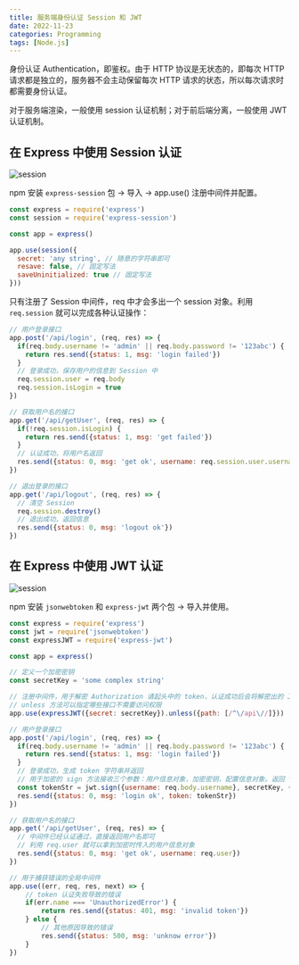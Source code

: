 ```yaml
---
title: 服务端身份认证 Session 和 JWT
date: 2022-11-23
categories: Programming
tags: [Node.js]
---
```


身份认证 Authentication，即鉴权。由于 HTTP 协议是无状态的，即每次 HTTP 请求都是独立的，服务器不会主动保留每次 HTTP 请求的状态，所以每次请求时都需要身份认证。

对于服务端渲染，一般使用 session 认证机制；对于前后端分离，一般使用 JWT 认证机制。

## 在 Express 中使用 Session 认证

![session](https://p.ipic.vip/adf5ol.png)

npm 安装 `express-session` 包 -> 导入 -> app.use() 注册中间件并配置。

```js
const express = require('express')
const session = require('express-session')

const app = express()

app.use(session({
  secret: 'any string', // 随意的字符串即可
  resave: false, // 固定写法
  saveUninitialized: true // 固定写法
}))
```

只有注册了 Session 中间件，req 中才会多出一个 session 对象。利用 `req.session` 就可以完成各种认证操作：

```js
// 用户登录接口
app.post('/api/login', (req, res) => {
  if(req.body.username != 'admin' || req.body.password != '123abc') {
    return res.send({status: 1, msg: 'login failed'})
  }
  // 登录成功，保存用户的信息到 Session 中
  req.session.user = req.body
  req.session.isLogin = true
})

// 获取用户名的接口
app.get('/api/getUser', (req, res) => {
  if(!req.session.isLogin) {
    return res.send({status: 1, msg: 'get failed'})
  }
  // 认证成功，将用户名返回
  res.send({status: 0, msg: 'get ok', username: req.session.user.username})
})

// 退出登录的接口
app.get('/api/logout', (req, res) => {
  // 清空 Session
  req.session.destroy()
  // 退出成功，返回信息
  res.send({status: 0, msg: 'logout ok'})
})
```

## 在 Express 中使用 JWT 认证

![session](https://p.ipic.vip/u68hwu.png)

npm 安装 `jsonwebtoken` 和 `express-jwt` 两个包 -> 导入并使用。

```js
const express = require('express')
const jwt = require('jsonwebtoken')
const expressJWT = require('express-jwt')

const app = express()

// 定义一个加密密钥
const secretKey = 'some complex string'

// 注册中间件，用于解密 Authorization 请起头中的 token，认证成功后会将解密出的 JSON 对象放在 req.user 里。认证失败会报错，需要做错误捕获
// unless 方法可以指定哪些接口不需要访问权限
app.use(expressJWT({secret: secretKey}).unless({path: [/^\/api\//]}))

// 用户登录接口
app.post('/api/login', (req, res) => {
  if(req.body.username != 'admin' || req.body.password != '123abc') {
    return res.send({status: 1, msg: 'login failed'})
  }
  // 登录成功，生成 token 字符串并返回
  // 用于加密的 sign 方法接收三个参数：用户信息对象，加密密钥，配置信息对象。返回 token 字符串
  const tokenStr = jwt.sign({username: req.body.username}, secretKey, {expiresIn: '30s'})
  res.send({status: 0, msg: 'login ok', token: tokenStr})
})

// 获取用户名的接口
app.get('/api/getUser', (req, res) => {
  // 中间件已经认证通过，直接返回用户名即可
  // 利用 req.user 就可以拿到加密时传入的用户信息对象
  res.send({status: 0, msg: 'get ok', username: req.user})
})

// 用于捕获错误的全局中间件
app.use((err, req, res, next) => {
    // token 认证失败导致的错误
    if(err.name === 'UnauthorizedError') {
        return res.send({status: 401, msg: 'invalid token'})
    } else {
        // 其他原因导致的错误
        res.send({status: 500, msg: 'unknow error'})
    }
})
```